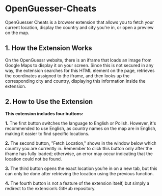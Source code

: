 # OpenGuesser-Cheats
OpenGuesser Cheats is a browser extension that allows you to fetch your current location, display the country and city you're in, or open a preview on the map.

## **1. How the Extension Works**
On the OpenGuessr website, there is an iframe that loads an image from Google Maps to display it on your screen. Since this is not secured in any way, the extension searches for this HTML element on the page, retrieves the coordinates assigned to the iframe, and then looks up the corresponding city and country, displaying this information inside the extension.

## **2. How to Use the Extension**
**This extension includes four buttons:**

**1.**  The first button switches the language to English or Polish. However, it's recommended to use English, as country names on the map are in English, making it easier to find specific locations.

**2.**  The second button, "Fetch Location," shows in the window below which country you are currently in. Remember to click this button only after the iframe has fully loaded; otherwise, an error may occur indicating that the location could not be found.

**3.** The third button opens the exact location you’re in on a new tab, but this can only be done after retrieving the location using the previous function.

**4.** The fourth button is not a feature of the extension itself, but simply a redirect to the extension’s GitHub repository.
